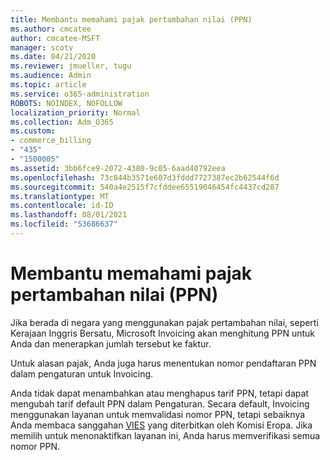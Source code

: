 ```yaml
---
title: Membantu memahami pajak pertambahan nilai (PPN)
ms.author: cmcatee
author: cmcatee-MSFT
manager: scotv
ms.date: 04/21/2020
ms.reviewer: jmueller, tugu
ms.audience: Admin
ms.topic: article
ms.service: o365-administration
ROBOTS: NOINDEX, NOFOLLOW
localization_priority: Normal
ms.collection: Adm_O365
ms.custom:
- commerce_billing
- "435"
- "1500005"
ms.assetid: 3bb6fce9-2072-4380-9c05-6aad40792eea
ms.openlocfilehash: 73c844b3571e607d3fddd7727387ec2b62544f6d
ms.sourcegitcommit: 540a4e2515f7cfddee65519046454fc4437cd287
ms.translationtype: MT
ms.contentlocale: id-ID
ms.lasthandoff: 08/01/2021
ms.locfileid: "53686637"
---
```

# <a name="help-understanding-value-added-tax-vat"></a>Membantu memahami pajak pertambahan nilai (PPN)

Jika berada di negara yang menggunakan pajak pertambahan nilai, seperti Kerajaan Inggris Bersatu, Microsoft Invoicing akan menghitung PPN untuk Anda dan menerapkan jumlah tersebut ke faktur.
  
Untuk alasan pajak, Anda juga harus menentukan nomor pendaftaran PPN dalam pengaturan untuk Invoicing.
  
Anda tidak dapat menambahkan atau menghapus tarif PPN, tetapi dapat mengubah tarif default PPN dalam Pengaturan. Secara default, Invoicing menggunakan layanan untuk memvalidasi nomor PPN, tetapi sebaiknya Anda membaca sanggahan [VIES](https://go.microsoft.com/fwlink/?LinkID=841741) yang diterbitkan oleh Komisi Eropa. Jika memilih untuk menonaktifkan layanan ini, Anda harus memverifikasi semua nomor PPN.